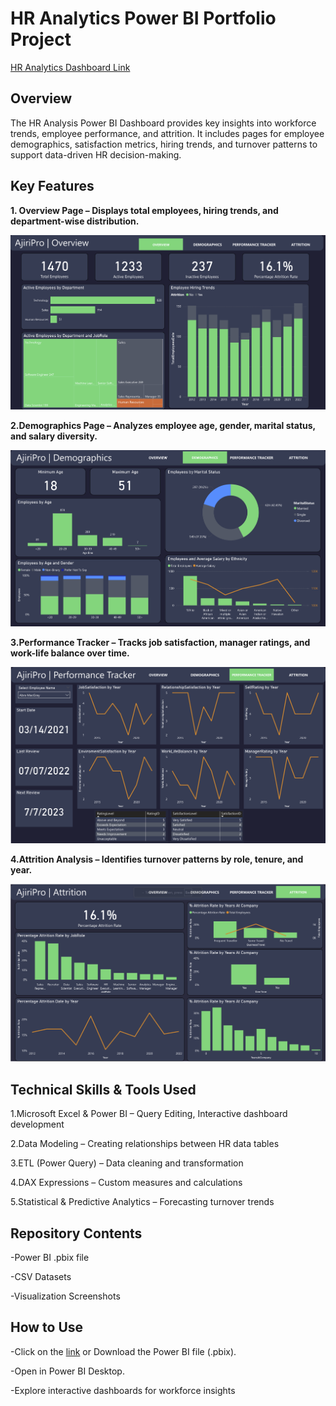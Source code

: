 # HR Analytics Power BI Portfolio Project

[HR Analytics Dashboard Link](https://app.powerbi.com/view?r=eyJrIjoiYTllZDA4OTktZTRkYS00MDI5LWExY2ItZDZmMzc4ZWFiMzUwIiwidCI6IjFhNTAzODViLWZlNjItNGYzNS04MjI3LTU1Y2MwZjA2MDUzZiJ9)

## Overview
The HR Analysis Power BI Dashboard provides key insights into workforce trends, employee performance, and attrition. It includes pages for employee demographics, satisfaction metrics, hiring trends, and turnover patterns to support data-driven HR decision-making.

## Key Features
**1. Overview Page – Displays total employees, hiring trends, and department-wise distribution.** 

![image_alt](https://github.com/ZackBhoke/zacks_portfolio/blob/6ab6fa314d834f0c38fe42d40ef5661e2d3fcc7b/images/Screenshot%202025-01-29%20180657.png)

**2.Demographics Page – Analyzes employee age, gender, marital status, and salary diversity.**

![image_alt](https://github.com/ZackBhoke/zacks_portfolio/blob/226afda3144fda12b232d3f22f78354e67c2177f/images/Screenshot%202025-01-31%20140434.png)

**3.Performance Tracker – Tracks job satisfaction, manager ratings, and work-life balance over time.**

![image_alt](https://github.com/ZackBhoke/zacks_portfolio/blob/d4642acc8128717acc8b07f74e8101b8cf8b8732/images/Screenshot%202025-01-31%20140652.png)

**4.Attrition Analysis – Identifies turnover patterns by role, tenure, and year.**

![image_alt](https://github.com/ZackBhoke/zacks_portfolio/blob/226afda3144fda12b232d3f22f78354e67c2177f/images/Screenshot%202025-01-31%20140519.png)

## Technical Skills & Tools Used
1.Microsoft Excel & Power BI – Query Editing, Interactive dashboard development

2.Data Modeling – Creating relationships between HR data tables

3.ETL (Power Query) – Data cleaning and transformation

4.DAX Expressions – Custom measures and calculations

5.Statistical & Predictive Analytics – Forecasting turnover trends

## Repository Contents
-Power BI .pbix file

-CSV Datasets

-Visualization Screenshots

## How to Use
-Click on the [link](https://app.powerbi.com/view?r=eyJrIjoiYTllZDA4OTktZTRkYS00MDI5LWExY2ItZDZmMzc4ZWFiMzUwIiwidCI6IjFhNTAzODViLWZlNjItNGYzNS04MjI3LTU1Y2MwZjA2MDUzZiJ9) or Download the Power BI file (.pbix).

-Open in Power BI Desktop.

-Explore interactive dashboards for workforce insights
